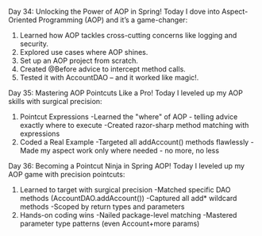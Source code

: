 Day 34: Unlocking the Power of AOP in Spring!
Today I dove into Aspect-Oriented Programming (AOP) and it’s a game-changer:
1) Learned how AOP tackles cross-cutting concerns like logging and security.
2) Explored use cases where AOP shines.
3) Set up an AOP project from scratch.
4) Created @Before advice to intercept method calls.
5) Tested it with AccountDAO – and it worked like magic!. <br>

Day 35: Mastering AOP Pointcuts Like a Pro!
Today I leveled up my AOP skills with surgical precision:
1) Pointcut Expressions
 -Learned the "where" of AOP - telling advice exactly where to execute
 -Created razor-sharp method matching with expressions
2) Coded a Real Example
 -Targeted all addAccount() methods flawlessly
 -Made my aspect work only where needed - no more, no less <br>

 Day 36: Becoming a Pointcut Ninja in Spring AOP!
Today I leveled up my AOP game with precision pointcuts:
1) Learned to target with surgical precision
 -Matched specific DAO methods (AccountDAO.addAccount())
 -Captured all add* wildcard methods
 -Scoped by return types and parameters
2) Hands-on coding wins
 -Nailed package-level matching
 -Mastered parameter type patterns (even Account+more params)
